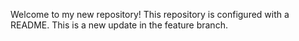 Welcome to my new repository!
This repository is configured with a README.
This is a new update in the feature branch.
